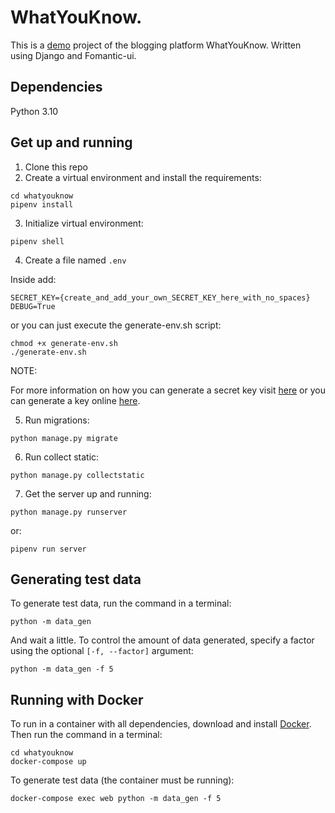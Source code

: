 # WhatYouKnow.

This is a [demo](http://3.234.249.104:8080/) project of the blogging platform WhatYouKnow. Written using Django and
Fomantic-ui.

## Dependencies

Python 3.10

## Get up and running

1. Clone this repo
2. Create a virtual environment and install the requirements:

```
cd whatyouknow
pipenv install
```

3. Initialize virtual environment:

```
pipenv shell
```

4. Create a file named `.env`

Inside add:

```
SECRET_KEY={create_and_add_your_own_SECRET_KEY_here_with_no_spaces}
DEBUG=True
```

or you can just execute the generate-env.sh script:

```
chmod +x generate-env.sh
./generate-env.sh
```

NOTE:

For more information on how you can generate a secret key visit [here](https://foxrow.com/generating-django-secret-keys)
or you can generate a key online [here](https://www.miniwebtool.com/django-secret-key-generator/).

5. Run migrations:

```
python manage.py migrate
```

6. Run collect static:

```
python manage.py collectstatic
```

7. Get the server up and running:

```
python manage.py runserver
```

or:

```
pipenv run server
```

## Generating test data

To generate test data, run the command in a terminal:

```
python -m data_gen
```

And wait a little. To control the amount of data generated, specify a factor using the optional `[-f, --factor]` argument:

```
python -m data_gen -f 5
```

## Running with Docker

To run in a container with all dependencies, download and install [Docker](https://www.docker.com/products/docker-desktop). Then run the command in a terminal:

```
cd whatyouknow
docker-compose up
```

To generate test data (the container must be running):

```
docker-compose exec web python -m data_gen -f 5
```
